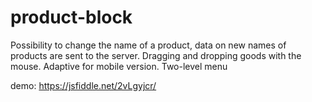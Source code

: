 # product-block

Possibility to change the name of a product, data on new names of products are sent to the server.
Dragging and dropping goods with the mouse.
Adaptive for mobile version.
Two-level menu

demo: https://jsfiddle.net/2vLgyjcr/
